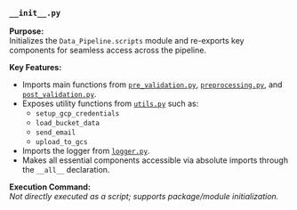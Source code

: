 ### `__init__.py`

**Purpose:**  
Initializes the `Data_Pipeline.scripts` module and re-exports key components for seamless access across the pipeline.

**Key Features:**
- Imports main functions from [`pre_validation.py`](./pre_validation.py), [`preprocessing.py`](./preprocessing.py), and [`post_validation.py`](./post_validation.py).
- Exposes utility functions from [`utils.py`](./utils.py) such as:
  - `setup_gcp_credentials`
  - `load_bucket_data`
  - `send_email`
  - `upload_to_gcs`
- Imports the logger from [`logger.py`](./logger.py).
- Makes all essential components accessible via absolute imports through the `__all__` declaration.

**Execution Command:**  
_Not directly executed as a script; supports package/module initialization._
